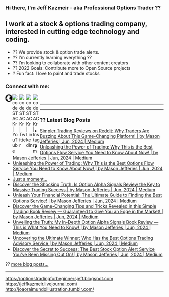 

<!--
**jeffkazmeir/jeffkazmeir** is a ✨ _special_ ✨ repository because its `README.md` (this file) appears on your GitHub profile.

Here are some ideas to get you started:

- 🔭 I’m currently working on ...
- 🌱 I’m currently learning ...
- 👯 I’m looking to collaborate on ...
- 🤔 I’m looking for help with ...
- 💬 Ask me about ...
- 📫 How to reach me: ...
- 😄 Pronouns: ...
- ⚡ Fun fact: ...
-->
### Hi there, I'm Jeff Kazmeir - aka Professional Options Trader ??
## I work at a stock & options trading company, interested in cutting edge technology and coding.

- ?? We provide stock & option trade alerts.
- ?? I’m currently learning everything ??
- ?? I’m looking to collaborate with other content creators
- ?? 2022 Goals: Contribute more to Open Source projects
- ? Fun fact: I love to paint and trade stocks


### Connect with me:

[<img align="left" alt="codeSTACKr.com" width="22px" src="https://raw.githubusercontent.com/iconic/open-iconic/master/svg/globe.svg" />][website]
[<img align="left" alt="codeSTACKr | YouTube" width="22px" src="https://cdn.jsdelivr.net/npm/simple-icons@v3/icons/youtube.svg" />][youtube]
[<img align="left" alt="codeSTACKr | Twitter" width="22px" src="https://cdn.jsdelivr.net/npm/simple-icons@v3/icons/twitter.svg" />][twitter]
[<img align="left" alt="codeSTACKr | LinkedIn" width="22px" src="https://cdn.jsdelivr.net/npm/simple-icons@v3/icons/linkedin.svg" />][linkedin]
[<img align="left" alt="codeSTACKr | Instagram" width="22px" src="https://cdn.jsdelivr.net/npm/simple-icons@v3/icons/instagram.svg" />][instagram]

<br />

---

---

### ?? Latest Blog Posts

<!-- BLOG-POST-LIST:START -->
- [Simpler Trading Reviews on Reddit: Why Traders Are Buzzing About This Game-Changing Platform! | by Mason Jefferies | Jun, 2024 | Medium](https://tradingoptionsforbeginners.medium.com/simpler-trading-reviews-on-reddit-why-traders-are-buzzing-about-this-game-changing-platform-71b3f9b95fa7?source=ifttt--------------3)
- [Unleashing the Power of Trading: Why This is the Best Options Flow Service You Need to Know About Now! | by Mason Jefferies | Jun, 2024 | Medium](https://tradingoptionsforbeginners.medium.com/unleashing-the-power-of-trading-why-this-is-the-best-options-flow-service-you-need-to-know-about-136a0a6f15ab?source=ifttt--------------3)
- [Unleashing the Power of Trading: Why This is the Best Options Flow Service You Need to Know About Now! | by Mason Jefferies | Jun, 2024 | Medium](https://tradingoptionsforbeginners.medium.com/unleashing-the-power-of-trading-why-this-is-the-best-options-flow-service-you-need-to-know-about-f5ac54e32d04?source=ifttt--------------3)
- [Just a moment...](https://medium.com/@tradingoptionsforbeginners/discover-the-ultimate-resource-for-stock-trading-the-best-options-alert-service-on-reddit-7430ad440788?source=ifttt--------------3)
- [Discover the Shocking Truth: Is Option Alpha Signals Review the Key to Massive Trading Success | by Mason Jefferies | Jun, 2024 | Medium](https://tradingoptionsforbeginners.medium.com/discover-the-shocking-truth-is-option-alpha-signals-review-the-key-to-massive-trading-success-1130f8634f72?source=ifttt--------------3)
- [Unleash Your Financial Potential: The Ultimate Guide to Finding the Best Options Service! | by Mason Jefferies | Jun, 2024 | Medium](https://tradingoptionsforbeginners.medium.com/unleash-your-financial-potential-the-ultimate-guide-to-finding-the-best-options-service-df5dbe8402b2?source=ifttt--------------3)
- [Discover the Game-Changing Tips and Tricks Revealed in this Simple Trading Book Review — Guaranteed to Give You an Edge in the Market! | by Mason Jefferies | Jun, 2024 | Medium](https://tradingoptionsforbeginners.medium.com/discover-the-game-changing-tips-and-tricks-revealed-in-this-simple-trading-book-review-guaranteed-5306a4b8dad6?source=ifttt--------------3)
- [Unveiling the Truth: My In-Depth Option Alpha Signals Book Review — This is What You Need to Know! | by Mason Jefferies | Jun, 2024 | Medium](https://tradingoptionsforbeginners.medium.com/unveiling-the-truth-my-in-depth-option-alpha-signals-book-review-this-is-what-you-need-to-know-b59a37a1f2e5?source=ifttt--------------3)
- [Uncovering the Ultimate Winner: Who Has the Best Options Trading Advisory Service | by Mason Jefferies | Jun, 2024 | Medium](https://tradingoptionsforbeginners.medium.com/uncovering-the-ultimate-winner-who-has-the-best-options-trading-advisory-service-f5358bcab961?source=ifttt--------------3)
- [Discover the Secret to Success: The Best Stock Option Alert Service You’ve Been Missing Out On! | by Mason Jefferies | Jun, 2024 | Medium](https://tradingoptionsforbeginners.medium.com/discover-the-secret-to-success-the-best-stock-option-alert-service-youve-been-missing-out-on-3e24ae204cfe?source=ifttt--------------3)
<!-- BLOG-POST-LIST:END -->

?? [more blog posts...](https://theministerofcapitalism.com/blog/)

---


[website]: https://kingtradingsystems.com/blog/
[twitter]: https://twitter.com/optionstradejef
[youtube]: https://www.youtube.com/channel/UCEo82TuA0YdbXyO2oPecIHQ
[instagram]: https://tradingoptionsforbeginners.medium.com
[linkedin]: https://ca.linkedin.com/in/theministerofcapitalism
 https://optionstradingforbeginnersjeff.blogspot.com
 https://jeffkazmeir.livejournal.com/
 http://joaoraimundoillustration.tumblr.com/



